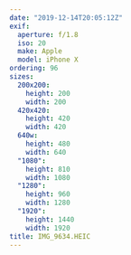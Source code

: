 ```yaml
---
date: "2019-12-14T20:05:12Z"
exif:
  aperture: f/1.8
  iso: 20
  make: Apple
  model: iPhone X
ordering: 96
sizes:
  200x200:
    height: 200
    width: 200
  420x420:
    height: 420
    width: 420
  640w:
    height: 480
    width: 640
  "1080":
    height: 810
    width: 1080
  "1280":
    height: 960
    width: 1280
  "1920":
    height: 1440
    width: 1920
title: IMG_9634.HEIC
---
```

